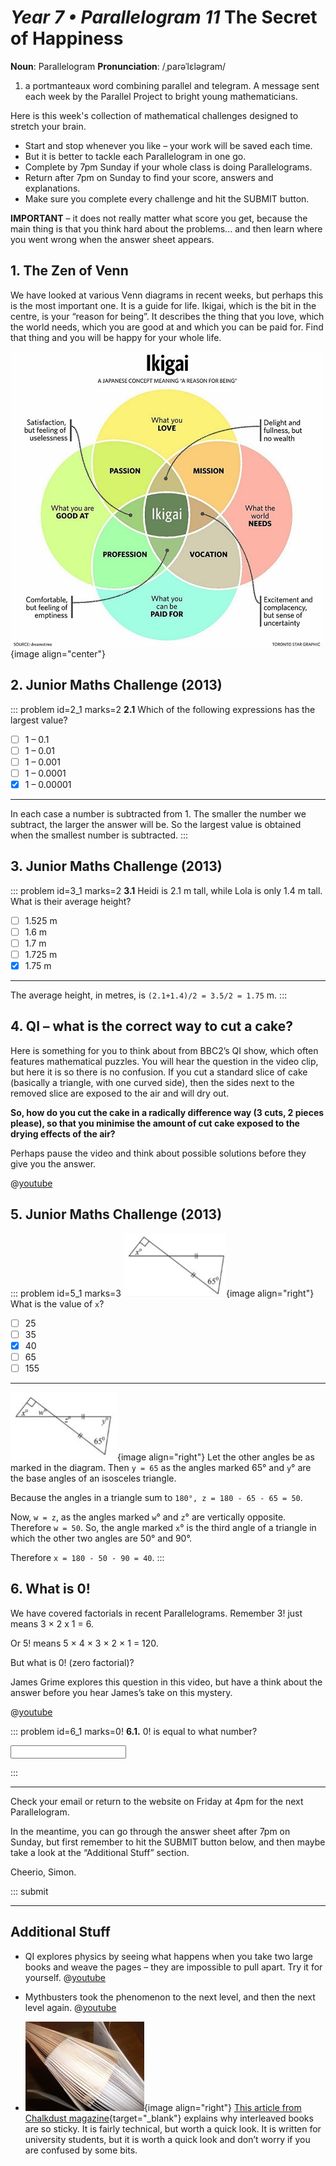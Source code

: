 # _Year 7 • Parallelogram 11_ The Secret of Happiness 

<div class="dictionary">

__Noun__: Parallelogram
__Pronunciation__: /ˌparəˈlɛləɡram/

1. a portmanteaux word combining parallel and telegram. A message sent each
week by the Parallel Project to bright young mathematicians.

</div>

Here is this week's collection of mathematical challenges designed to stretch
your brain.

* Start and stop whenever you like – your work will be saved each time.
* But it is better to tackle each Parallelogram in one go.
* Complete by 7pm Sunday if your whole class is doing Parallelograms.
*	Return after 7pm on Sunday to find your score, answers and explanations.
* Make sure you complete every challenge and hit the SUBMIT button.

__IMPORTANT__ – it does not really matter what score you get, because the main thing is that you think hard about the problems... and then learn where you went wrong when the answer sheet appears.


## 1. The Zen of Venn

We have looked at various Venn diagrams in recent weeks, but perhaps this is the most important one. It is a guide for life. Ikigai, which is the bit in the centre, is your “reason for being”. It describes the thing that you love, which the world needs, which you are good at and which you can be paid for. Find that thing and you will be happy for your whole life.

![](/resources/7-11-secret-happiness/1-zen-venn.jpg){image align="center"}


## 2. Junior Maths Challenge (2013)

::: problem id=2_1 marks=2
__2.1__ Which of the following expressions has the largest value?

* [ ] 1 – 0.1
* [ ] 1 – 0.01
* [ ] 1 – 0.001
* [ ] 1 – 0.0001
* [x] 1 – 0.00001

---

In each case a number is subtracted from 1. The smaller the number we subtract, the larger the answer will be. So the largest value is obtained when the smallest number is subtracted.
:::


## 3. Junior Maths Challenge (2013)

::: problem id=3_1 marks=2
__3.1__ Heidi is 2.1 m tall, while Lola is only 1.4 m tall. What is their average height?

* [ ] 1.525 m
* [ ] 1.6 m
* [ ] 1.7 m
* [ ] 1.725 m
* [x] 1.75 m

---

The average height, in metres, is `(2.1+1.4)/2 = 3.5/2 = 1.75` m.
:::


## 4. QI – what is the correct way to cut a cake?

Here is something for you to think about from BBC2’s QI show, which often features mathematical puzzles. You will hear the question in the video clip, but here it is so there is no confusion. If you cut a standard slice of cake (basically a triangle, with one curved side), then the sides next to the removed slice are exposed to the air and will dry out.  

__So, how do you cut the cake in a radically difference way (3 cuts, 2 pieces please), so that you minimise the amount of cut cake exposed to the drying effects of the air?__  

Perhaps pause the video and think about possible solutions before they give you the answer.

@[youtube](KWJ6j8o3VPY?rel=0)


## 5. Junior Maths Challenge (2013)

::: problem id=5_1 marks=3
![](/resources/7-11-secret-happiness/5-triangles-question.jpg){image align="right"}
What is the value of `x`?

* [ ] 25
* [ ] 35
* [x] 40
* [ ] 65
* [ ] 155

---

![](/resources/7-11-secret-happiness/5-triangles-answer.jpg){image align="right"}
Let the other angles be as marked in the diagram. Then `y = 65` as the angles marked 65°
and `y`° are the base angles of an isosceles triangle.

Because the angles in a triangle sum to `180°, z = 180 - 65 - 65 = 50`.

Now, `w = z`, as the angles marked `w`° and `z`° are vertically opposite. Therefore `w = 50`. So, the angle marked `x`° is the third angle of a triangle in which the other two angles are 50° and 90°.

Therefore `x = 180 - 50 - 90 = 40`.
:::


## 6. What is 0!

We have covered factorials in recent Parallelograms. Remember 3! just means 3 × 2 x 1 = 6.  

Or 5! means 5 × 4 × 3 × 2 × 1 = 120.

But what is 0! (zero factorial)?

James Grime explores this question in this video, but have a think about the answer before you hear James’s take on this mystery.

@[youtube](Mfk_L4Nx2ZI?rel=0&end=277)

::: problem id=6_1 marks=0!
__6.1.__ 0! is equal to what number?

<input solution="1"/>

:::


***

Check your email or return to the website on Friday at 4pm for the next
Parallelogram.

In the meantime, you can go through the answer sheet after 7pm on Sunday, but first remember to hit the SUBMIT button below, and then maybe
take a look at the “Additional Stuff” section.

Cheerio,
Simon.


::: submit


---

## Additional Stuff

* QI explores physics by seeing what happens when you take two large books and weave the pages – they are impossible to pull apart. Try it for yourself.
@[youtube](BSYMao5qPWY?rel=0)

* Mythbusters took the phenomenon to the next level, and then the next level again.
@[youtube](hOt-D_ee-JE?rel=0)

* ![](/resources/7-11-secret-happiness/7-additional-pages.jpg){image align="right"} [This article from Chalkdust magazine](http://chalkdustmagazine.com/blog/why-is-it-so-hard-to-pull-two-phone-books-apart/ ){target="_blank"} explains why interleaved books are so sticky. It is fairly technical, but worth a quick look. It is written for university students, but it is worth a quick look and don’t worry if you are confused by some bits.  
